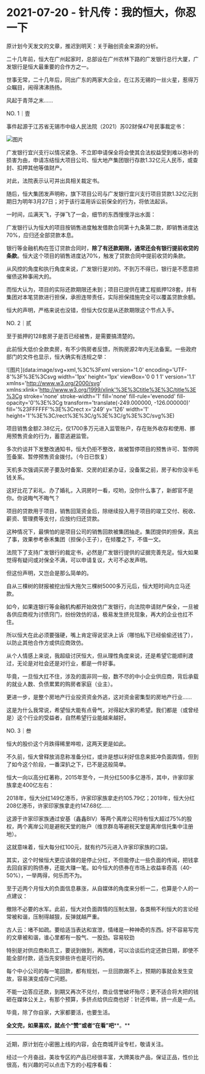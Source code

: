 # 2021-07-20 - 针凡传：我的恒大，你忍一下

原计划今天发文的文章，推迟到明天：关于融创资金来源的分析。

二十几年前，恒大在广州起家时，总部设在广州农林下路的广发银行总行大厦，广发银行是恒大最重要的合作方之一。

世事无常，二十几年后，同出广东的两家大企业，在江苏无锡的一丝火星，惹得万众瞩目，闹得沸沸扬扬。

风起于青萍之末......

NO. 1｜壹

事件起源于江苏省无锡市中级人民法院（2021）苏02财保47号民事裁定书：

![图片](https://mmbiz.qpic.cn/mmbiz_png/11MRJ9lllc3FkZwVia5KJC3kCGt8oTdUsmrjd18DYs1WJBF80g5c2IaIgMTB9xChCcT4gicaUbLibsDLFwt6Lg2gA/640?wx_fmt=png&tp=webp&wxfrom=5&wx_lazy=1)

广发银行宜兴支行以情况紧急、不立即申请保全将会使其合法权益受到难以弥补的损害为由，申请冻结恒大项目公司、恒大地产集团银行存款1.32亿元人民币，或查封、扣押其他等值财产。

对此，法院表示认可并出具相关裁定书。

随后，恒大集团发声明称，旗下项目公司与广发银行宜兴支行项目贷款1.32亿元到期日为明年3月27日；对于该行滥用诉讼前保全的行为，将依法起诉。

一时间，瓜满天飞，子弹飞了一会，细节的东西慢慢浮出水面：

广发银行认为恒大的项目按销售进度触发借款合同第十九条第二款，即销售进度达70%，应归还全部贷款本息。

银行等金融机构在签订贷款合同时，**除了有还款期限，通常还会有银行提前收贷的条款**。恒大这个项目的销售进度达70%，触发了贷款合同中提前收贷的条款。

从风控的角度和执行角度来说，广发银行是对的。不到万不得已，银行是不愿意把催债这种事闹大的。

而恒大认为，项目的实际还款期限还未到；项目已提供在建工程抵押128套，并有集团对本笔贷款进行担保，承担连带责任，实际担保措施完全可以覆盖贷款余额。

恒大的声明，严格来说也没错，但恒大仅仅是从还款期限这个节点入手。

NO. 2｜贰

至于抵押的128套房子是否已经被售，是需要搞清楚的。

此前恒大低价全款卖房，有不少购房者反馈，所购房源2年内无法备案。一些政府部门的文件也显示，恒大确实有违规之举：

![图片](data:image/svg+xml,%3C%3Fxml version='1.0' encoding='UTF-8'%3F%3E%3Csvg width='1px' height='1px' viewBox='0 0 1 1' version='1.1' xmlns='http://www.w3.org/2000/svg' xmlns:xlink='http://www.w3.org/1999/xlink'%3E%3Ctitle%3E%3C/title%3E%3Cg stroke='none' stroke-width='1' fill='none' fill-rule='evenodd' fill-opacity='0'%3E%3Cg transform='translate(-249.000000, -126.000000)' fill='%23FFFFFF'%3E%3Crect x='249' y='126' width='1' height='1'%3E%3C/rect%3E%3C/g%3E%3C/g%3E%3C/svg%3E)

项目销售金额2.38亿元，仅1700多万元进入监管账户，存在账外收存和使用、挪用预售资金的行为，蓄意逃避监管。

多次约谈并下发整改通知书，恒大仍拒不整改，故被暂停项目的预售许可、暂停网签备案、暂停预售资金拨付。（今日已恢复）

天机多次强调买房子要及时备案、交房的赶紧办证，没备案之前，房子和你没半毛钱关系。

这好比花了彩礼、办了婚礼，入洞房时一看，哎哟，没你什么事了，新郎官不是你。你说晦气不晦气？

项目的贷款用于项目，销售回笼资金后，除继续投入用于项目的竣工交付、税收、薪资、管理费等支付，应按约归还贷款。

这种情况下，最惧怕的是项目公司的销售回款被集团抽走。集团提供的担保，真出了事，效果参考泰禾集团（担保小王子），在倾覆之下，不值一文。

法院下了支持广发银行的裁定书，必然是广发银行提供的证据完善充足。恒大如果觉得有疑问或对保全不满，可以申请复议，大可不必发声明。

但这份声明，又岂会是那么简单的。

自从三棵树的财报被挖出恒大拖欠三棵树5000多万元后，恒大短时间内立马还款。

如今，如果连银行等金融机构都开始效仿广发银行，向法院申请财产保全，一旦被各供应商视为讨债窍门，纷纷效仿的话，极易发生挤兑现象，再大的企业也扛不住。

所以恒大在此必须要强硬，嘴上肯定得说坚决上诉（哪怕私下已经偷偷还钱了），以防止其他合作方或供应商效仿。

从个人情感上来说，我超级讨厌恒大，但从理性角度来说，还是希望它能顺利渡过，无论是对社会还是对行业，都是一件好事。

毕竟，一旦恒大扛不住，涉及的面非同一般，数不尽的中小企业供应商，背后承载的就业人数、负债累累的购房者家庭（业主）。

更进一步，是整个房地产行业投资资金外逃，这对资金密集型的房地产行业......

这是为什么我常说，希望恒大能有点骨气，对得起大家的希望。我们都是（或曾经是）这个行业的受益者，自然希望行业能越来越好。

NO. 3｜叁

恒大的股价这个月跌得稀里哗啦，这两天更是如此。

不久前，恒大曾释放消息称准备分红，或许是想以利好信息来抵冲负面舆情，但到了如今这个阶段，一番深扒之下，已不是这般简单。

恒大一向以高分红著称，2015年至今，一共分红500多亿港币，其中，许家印家族拿走400亿左右：

2018年，恒大分红149亿港币，许家印家族拿走约105.79亿；2019年，恒大分红208亿港币，许家印家族拿走约147.68亿......

这源于许家印家族通过安基（鑫鑫BIV）等两个离岸公司持有恒大超过75%的股权，两个离岸公司是避税天堂的账户（维京群岛等避税天堂是离岸信托集中注册地）。

这就意味着，恒大每分红100元，就有约75元进入许家印家族的口袋。

其实，这个时候恒大更应该做的是停止分红，不但能停止一些负面的传闻，把钱拿去回自家的购债券，还能大赚一笔。如今恒大的债券在市场上收益率奇高（40-50%），一举两得，何乐而不为。

至于近两个月恒大的负面信息暴涨，从自媒体的角度来分析一二，也算是个人的一点建议：

撤除不必要的水军。此前，恒大对负面舆情的压制太狠，各类稍不利恒大的言论经常被和谐，压制得越狠，反弹就越严重。

古人云：堵不如疏。要给适当表达和宣泄，情绪是一种神奇的东西。好不容易写完的文章被和谐，谁心里都有一股气、一股劲。容易较劲

特别是对供应商和员工，要说到做到，再困难，可以洽谈后约定还款日期，即使不能全部付款，适当先安排些许也是可行的。

每个中小公司的每一笔回款，都有规划，一旦回款跟不上，预期的事就会发生变故，容易演变成存亡问题。

不能一边答应还款，到期又再次不兑付，商业信誉破坏殆尽；更不适合将大把的钱砸在媒体公关上，有那个预算，多挤点给供应商也好：针还传嘛，挤一点是一点。

毕竟，除了你自家，大家都要活，也要生活。

**全文完，如果喜欢，就点个“赞”或者“在看”吧****。**

---

近期，原计划在小密圈上线的内容，会在商城开设专栏，敬请关注。

经过一个月奋战，美妆专区的产品已经很丰富，大牌美妆产品，保证正品，性价比很高，有兴趣的可以点击下方的小程序看看：